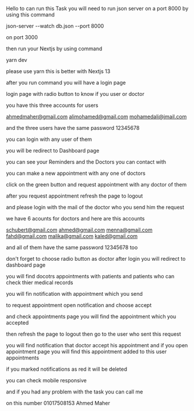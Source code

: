 Hello
to can run this Task you will need to run json server on a port 8000
by using this command

json-server --watch db.json --port 8000

on port 3000

then run your Nextjs by using command

yarn dev

please use yarn this is better with Nextjs 13

after you run command you will have a login page

login page with radio button to know if you user or doctor

you have this three accounts for users

ahmedmaher@gmail.com
alimohamed@gmail.com
mohamedali@jmail.com

and the three users have the same password 12345678

you can login with any user of them

you will be redirect to Dashboard page

you can see your Reminders and the Doctors you can contact with

you can make a new appointment with any one of doctors

click on the green button and request appointment with any doctor of them

after you request appointment refresh the page to logout

and please login with the mail of the doctor who you send him the request

we have 6 acounts for doctors and here are this accounts

schubert@gmail.com
ahmed@gmail.com
menna@gmail.com
fahd@gmail.com
malika@gmail.com
kaled@gmail.com

and all of them have the same password 12345678 too

don't forget to choose radio button as doctor
after login you will redirect to dashboard page

you will find docotrs appointments with patients
and patients who can check thier medical records

you will fin notification with appointment which you send

to request appointment
open notification and choose accept

and check appointments page you will find the appointment which you
accepted

then refresh the page to logout then go to
the user who sent this request

you will find notification that doctor accept his appointment
and if you open appointment page you will find this appointment added to this
user appointments

if you marked notifications as red it will be deleted

you can check mobile responsive

and if you had any problem with the task you can call me

on this number 01017508153 Ahmed Maher
